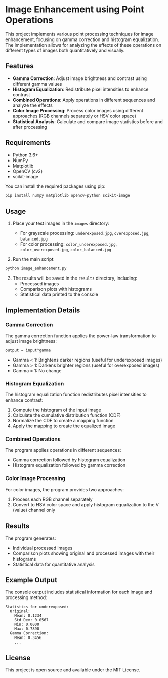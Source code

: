 # Image Enhancement using Point Operations

This project implements various point processing techniques for image enhancement, focusing on gamma correction and histogram equalization. The implementation allows for analyzing the effects of these operations on different types of images both quantitatively and visually.

## Features

- **Gamma Correction**: Adjust image brightness and contrast using different gamma values
- **Histogram Equalization**: Redistribute pixel intensities to enhance contrast
- **Combined Operations**: Apply operations in different sequences and analyze the effects
- **Color Image Processing**: Process color images using different approaches (RGB channels separately or HSV color space)
- **Statistical Analysis**: Calculate and compare image statistics before and after processing

## Requirements

- Python 3.6+
- NumPy
- Matplotlib
- OpenCV (cv2)
- scikit-image

You can install the required packages using pip:

```bash
pip install numpy matplotlib opencv-python scikit-image
```

## Usage

1. Place your test images in the `images` directory:
   - For grayscale processing: `underexposed.jpg`, `overexposed.jpg`, `balanced.jpg`
   - For color processing: `color_underexposed.jpg`, `color_overexposed.jpg`, `color_balanced.jpg`

2. Run the main script:

```bash
python image_enhancement.py
```

3. The results will be saved in the `results` directory, including:
   - Processed images
   - Comparison plots with histograms
   - Statistical data printed to the console

## Implementation Details

### Gamma Correction

The gamma correction function applies the power-law transformation to adjust image brightness:

```
output = input^gamma
```

- Gamma < 1: Brightens darker regions (useful for underexposed images)
- Gamma > 1: Darkens brighter regions (useful for overexposed images)
- Gamma = 1: No change

### Histogram Equalization

The histogram equalization function redistributes pixel intensities to enhance contrast:

1. Compute the histogram of the input image
2. Calculate the cumulative distribution function (CDF)
3. Normalize the CDF to create a mapping function
4. Apply the mapping to create the equalized image

### Combined Operations

The program applies operations in different sequences:
- Gamma correction followed by histogram equalization
- Histogram equalization followed by gamma correction

### Color Image Processing

For color images, the program provides two approaches:
1. Process each RGB channel separately
2. Convert to HSV color space and apply histogram equalization to the V (value) channel only

## Results

The program generates:
- Individual processed images
- Comparison plots showing original and processed images with their histograms
- Statistical data for quantitative analysis

## Example Output

The console output includes statistical information for each image and processing method:

```
Statistics for underexposed:
  Original:
    Mean: 0.1234
    Std Dev: 0.0567
    Min: 0.0000
    Max: 0.7890
  Gamma Correction:
    Mean: 0.3456
    ...
```

## License

This project is open source and available under the MIT License. 